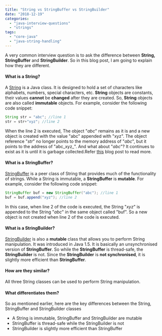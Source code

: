 ```yaml
---
title: "String vs StringBuffer vs StringBuilder"
date: "2018-12-19"
categories: 
  - "java-interview-questions"
  - "strings"
tags: 
  - "core-java"
  - "java-string-handling"
---
```


A very common interview question is to ask the difference between **String, StringBuffer** and **StringBuilder**. So in this blog post, I am going to explain how they are different.

#### What is a String?

A [String](https://docs.oracle.com/javase/8/docs/api/java/lang/String.html) is a Java class. It is designed to hold a set of characters like alphabets, numbers, special characters, etc. **String** objects are constants, their values **cannot** be **changed** after they are created. So, **String** objects are also called **immutable** objects. For example, consider the following code snippet:

````java
String str = "abc"; //line 1
str = str+"xyz"; //line 2
````

When the line 2 is executed, The object "_abc_" remains as it is and a new object is created with the value "abc" appended with "xyz". The object reference "_str_" no longer points to the memory address of "_abc_", but it points to the address of "abc_xyz_". And what about "_abc_"? It continues to exist as it is until it is garbage collected.Refer [this](http://learnjava.co.in/how-are-java-strings-immutable/) blog post to read more.

#### What is a StringBuffer?

[StringBuffer](https://docs.oracle.com/javase/8/docs/api/java/lang/StringBuffer.html) is a peer class of String that provides much of the functionality of strings. While a String is immutable, a **StringBuffer** is **mutable**. For example, consider the following code snippet:

````java
StringBuffer buf = new StringBuffer("abc"); //line 1 
buf = buf.append("xyz"); //line 2
````

In this case, when line 2 of the code is executed, the String "_xyz_" is appended to the String "_abc_" in the same object called "buf". So a new object is not created when line 2 of the code is executed.

#### What is a StringBuilder?

[StringBuilder](https://docs.oracle.com/javase/8/docs/api/java/lang/StringBuilder.html) is also a **mutable** class that allows you to perform String manipulation. It was introduced in Java 1.5. It is basically an unsynchronised version of **StringBuffer**. So while the **StringBuffer** is thread-safe, the **StringBuilder** is not. Since the **StringBuilder** is **not synchronised**, it is slightly more efficient than **StringBuffer**.

#### How are they similar?

All three String classes can be used to perform String manipulation.

#### What differentiates them?

So as mentioned earlier, here are the key differences between the String, StringBuffer and StringBuilder classes

- A String is immutable, StringBuffer and StringBuilder are mutable
- StringBuffer is thread-safe while the StringBuilder is not
- StringBuilder is slightly more efficient than StringBuffer
